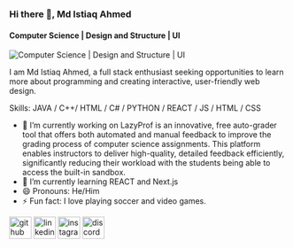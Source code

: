 ### Hi there 👋, Md Istiaq Ahmed
#### Computer Science | Design and Structure | UI 
![Computer Science | Design and Structure | UI ](https://pbs.twimg.com/media/GY2Ru2PXwAUPmyw?format=jpg&name=900x900)

I am Md Istiaq Ahmed, a full stack enthusiast seeking opportunities to learn more about programming and creating interactive, user-friendly web design.

Skills: JAVA / C++/ HTML / C# / PYTHON / REACT / JS / HTML / CSS

- 🔭 I’m currently working on LazyProf is an innovative, free auto-grader tool that offers both automated and manual feedback to improve the grading process of computer science assignments. This platform enables instructors to deliver high-quality, detailed feedback efficiently, significantly reducing their workload with the students being able to access the built-in sandbox.  
- 🌱 I’m currently learning REACT and Next.js 
- 😄 Pronouns: He/Him 
- ⚡ Fun fact: I love playing soccer and video games. 


[<img src='https://cdn.jsdelivr.net/npm/simple-icons@3.0.1/icons/github.svg' alt='github' height='40'>](https://github.com/iafiti)  [<img src='https://cdn.jsdelivr.net/npm/simple-icons@3.0.1/icons/linkedin.svg' alt='linkedin' height='40'>](https://www.linkedin.com/in/www.linkedin.com/in/ahmedmdistiaq/)  [<img src='https://cdn.jsdelivr.net/npm/simple-icons@3.0.1/icons/instagram.svg' alt='instagram' height='40'>](https://www.instagram.com/ifti._/)  [<img src='https://cdn.jsdelivr.net/npm/simple-icons@3.0.1/icons/discord.svg' alt='discord' height='40'>](_istiaq)  

